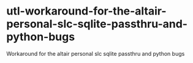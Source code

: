 # utl-workaround-for-the-altair-personal-slc-sqlite-passthru-and-python-bugs
Workaround for the altair personal slc sqlite passthru and python bugs
